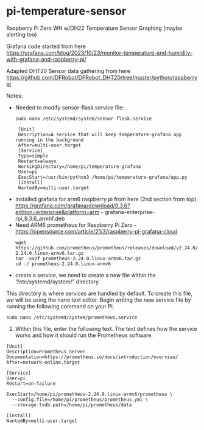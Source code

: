 # pi-temperature-sensor
Raspberry Pi Zero WH w/DH22 Temperature Sensor Graphing (maybe alerting too)

Grafana code started from here https://grafana.com/blog/2023/10/23/monitor-temperature-and-humidity-with-grafana-and-raspberry-pi/

Adapted DHT20 Sensor data gathering from here https://github.com/DFRobot/DFRobot_DHT20/tree/master/python/raspberrypi

Notes:
  * Needed to modify sensor-flask.service file:
    ```
    sudo nano /etc/systemd/system/sensor-flask.service
    ```
    ```
     [Unit]
     Description=A service that will keep temperature-grafana app running in the background
     After=multi-user.target
     [Service]
     Type=simple
     Restart=always
     WorkingDirectory=/home/pi/temperature-grafana
     User=pi
     ExecStart=/usr/bin/python3 /home/pi/temperature-grafana/app.py
     [Install]
     WantedBy=multi-user.target
     ```
  * Installed grafana for arm6 raspberry pi from here (2nd section from top) https://grafana.com/grafana/download/9.3.6?edition=enterprise&platform=arm - grafana-enterprise-rpi_9.3.6_armhf.deb
  * Need ARM6 prometheus for Raspberry Pi Zero - https://opensource.com/article/21/3/raspberry-pi-grafana-cloud
    ```
    wget https://github.com/prometheus/prometheus/releases/download/v2.24.0/prometheus-2.24.0.linux-armv6.tar.gz
    tar -xvzf prometheus-2.24.0.linux-armv6.tar.gz
    cd ./ prometheus-2.24.0.linux-armv6
    ```
  * create a service, we need to create a new file within the “/etc/systemd/system/” directory.

  This directory is where services are handled by default.
  To create this file, we will be using the nano text editor.
  Begin writing the new service file by running the following command on your Pi.
  ```
  sudo nano /etc/systemd/system/prometheus.service
  ```
  2. Within this file, enter the following text.
  The text defines how the service works and how it should run the Prometheus software.
  ```
  [Unit]
  Description=Prometheus Server
  Documentation=https://prometheus.io/docs/introduction/overview/
  After=network-online.target
  
  [Service]
  User=pi
  Restart=on-failure
  
  ExecStart=/home/pi/prometheus-2.24.0.linux-armv6/prometheus \
    --config.file=/home/pi/prometheus/prometheus.yml \
    --storage.tsdb.path=/home/pi/prometheus/data

  [Install]
  WantedBy=multi-user.target
  ```
